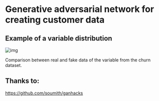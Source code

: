 # Generative adversarial network for creating customer data

## Example of a variable distribution
![img](https://i.imgur.com/EYucZfn.png)

Comparison between real and fake data of the variable from the churn dataset.

## Thanks to:
https://github.com/soumith/ganhacks
